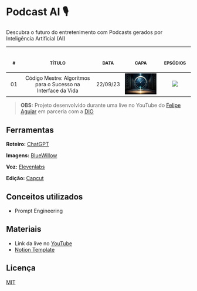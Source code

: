 # Podcast AI 🎙️

Descubra o futuro do entretenimento com Podcasts gerados por Inteligência Artificial (AI)

<table>
    <thead>
        <tr>
            <th align="center">
                <img width="50" height="1"> 
                <p>
                    <small>#</small>
                </p>
            </th>
            <th align="center">
                <img width="300" height="1"> 
                <p> 
                    <small>
                        TÍTULO
                    </small>
                </p>
            </th>
            <th align="center">
                <img width="50" height="1">
                <p> 
                    <small>
                    DATA
                    </small>
                </p>
            </th>
            <th align="center">
                <img width="200" height="1">
                <p> 
                    <small>
                    CAPA
                    </small>
                </p>
            </th>
            <th align="center">
                <img width="100" height="1">
                <p> 
                    <small>
                    EPSÓDIOS
                    </small>
                </p>
            </th>
        </tr>
    </thead>
    <tbody>
        <tr>
            <td align="center">01</td>
            <td align="center">
                Código Mestre: Algoritmos para o Sucesso na Interface da Vida
            </td>
            <td align="center">22/09/23</td>
            <td align="center">
                <img width="200" src=".github/001/cod_mestre.jpg" />     
            </td>
            <td align="center">
                <a href="https://drive.google.com/drive/folders/1p5FeXkC3mLmC5OEO-z-AI3v4fNIeVgyk?usp=sharing" target="_blank">
                    <img width="100" src="https://img.shields.io/badge/Google%20Drive-4285F4?style=for-the-badge&logo=googledrive&logoColor=white" target="_blank">
                </a>     
            </td>
        </tr>
    </tbody>
</table>

> **OBS:** Projeto desenvolvido durante uma live no YouTube do [Felipe Aguiar](https://github.com/felipeAguiarCode) em parceria com a [DIO](https://www.dio.me/en)

## Ferramentas

**Roteiro:** [ChatGPT](https://chat.openai.com/)

**Imagens:** [BlueWillow](https://www.bluewillow.ai/)

**Voz:** [Elevenlabs](https://elevenlabs.io/)

**Edição:** [Capcut](https://www.capcut.com/pt-br/)

## Conceitos utilizados

- Prompt Engineering

## Materiais

- Link da live no [YouTube](https://www.youtube.com/live/cckRv7UwB_4?si=lc3P6vyUBcUxH6-j)
- [Notion Template](https://helpful-jump-17b.notion.site/PAS-Podcast-AI-Studio-210489e15d7a4a73b743bb159e45d06f?pvs=4)

## Licença

[MIT](https://choosealicense.com/licenses/mit/)
